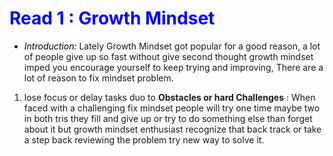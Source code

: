 # <span style = "color:blue;" >Read 1 : **Growth Mindset** </span>
- <span style = "color:black;" >*Introduction:*</span>
Lately Growth Mindset got popular for a good reason, a lot of people give up so fast without give second thought growth mindset imped you encourage yourself  to keep trying and improving, There are a lot of reason to fix mindset problem.
1. lose focus or delay tasks duo to  **Obstacles or hard Challenges** : When faced with a challenging fix mindset people will try one time maybe two in both tris  they fill and give up or try to do something else than forget about it but growth mindset enthusiast recognize that back track or take a step back reviewing the problem try new way to solve it.
 
